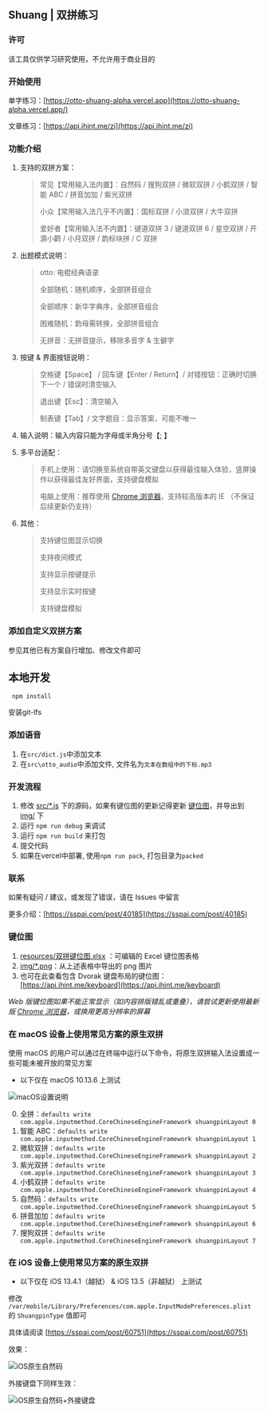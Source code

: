 Shuang | 双拼练习
-----------------
### 许可

该工具仅供学习研究使用，不允许用于商业目的

### 开始使用

单字练习：[https://otto-shuang-alpha.vercel.app](https://otto-shuang-alpha.vercel.app/)

文章练习：[https://api.ihint.me/zi](https://api.ihint.me/zi)

### 功能介绍

1. 支持的双拼方案：
   
   > 常见【常用输入法内置】：自然码 / 搜狗双拼 / 微软双拼 / 小鹤双拼 / 智能 ABC / 拼音加加 / 紫光双拼
   >
   > 小众【常用输入法几乎不内置】：国标双拼 / 小浪双拼 / 大牛双拼
   >
   > 爱好者【常用输入法不内置】：键道双拼 3 / 键道双拼 6 / 星空双拼 / 开源小鹳 / 小月双拼 / 韵标块拼 / C 双拼
   >
2. 出题模式说明：
   > otto: 电棍经典语录
   >
   > 全部随机：随机顺序，全部拼音组合
   >
   > 全部顺序：新华字典序，全部拼音组合
   >
   > 困难随机：韵母需转换，全部拼音组合
   >
   > 无拼音：无拼音提示，移除多音字 & 生僻字
   >
3. 按键 & 界面按钮说明：

   > 空格键【Space】 / 回车键【Enter / Return】/ 对错按钮：正确时切换下一个 / 错误时清空输入
   >
   > 退出键【Esc】：清空输入
   >
   > 制表键【Tab】/ 文字题目：显示答案，可能不唯一
   >
4. 输入说明：输入内容只能为字母或半角分号【; 】
5. 多平台适配：

   > 手机上使用：请切换至系统自带英文键盘以获得最佳输入体验，竖屏操作以获得最佳友好界面，支持键盘模拟
   >
   > 电脑上使用：推荐使用 [Chrome 浏览器](https://www.google.cn/chrome)，支持较高版本的 IE （不保证后续更新仍支持）
   >
6. 其他：

   > 支持键位图显示切换
   >
   > 支持夜间模式
   >
   > 支持显示按键提示
   >
   > 支持显示实时按键
   >
   > 支持键盘模拟
   >

### 添加自定义双拼方案

参见其他已有方案自行增加、修改文件即可

## 本地开发
```
 npm install
```
安装git-lfs

### 添加语音
1. 在`src/dict.js`中添加文本
2. 在`src\otto_audio`中添加文件, 文件名为`文本在数组中的下标.mp3`

### 开发流程

1. 修改 [src/*.js](src) 下的源码，如果有键位图的更新记得更新 [键位图](resources/双拼键位图.xlsx)，并导出到 [img/](img) 下
2. 运行 `npm run debug` 来调试
3. 运行 `npm run build` 来打包
4. 提交代码
5. 如果在vercel中部署, 使用`npm run pack`, 打包目录为`packed`

### 联系

如果有疑问 / 建议，或发现了错误，请在 Issues 中留言

更多介绍：[https://sspai.com/post/40185](https://sspai.com/post/40185)

### 键位图

1. [resources/双拼键位图.xlsx](resources/双拼键位图.xlsx) ：可编辑的 Excel 键位图表格
2. [img/*.png](img)：从上述表格中导出的 png 图片
3. 也可在此查看包含 Dvorak 键盘布局的键位图：[https://api.ihint.me/keyboard](https://api.ihint.me/keyboard)

*Web 版键位图如果不能正常显示（如内容排版错乱或重叠），请尝试更新使用最新版 [Chrome 浏览器](https://www.google.cn/chrome)，或换用更高分辨率的屏幕*

### 在 macOS 设备上使用常见方案的原生双拼

使用 macOS 的用户可以通过在终端中运行以下命令，将原生双拼输入法设置成一些可能未被开放的常见方案

* 以下仅在 macOS 10.13.6 上测试

![macOS设置说明](assets/setting-on-macos-instruction.png)

0. 全拼：`defaults write com.apple.inputmethod.CoreChineseEngineFramework shuangpinLayout 0`
1. 智能 ABC：`defaults write com.apple.inputmethod.CoreChineseEngineFramework shuangpinLayout 1`
2. 微软双拼：`defaults write com.apple.inputmethod.CoreChineseEngineFramework shuangpinLayout 2`
3. 紫光双拼：`defaults write com.apple.inputmethod.CoreChineseEngineFramework shuangpinLayout 3`
4. 小鹤双拼：`defaults write com.apple.inputmethod.CoreChineseEngineFramework shuangpinLayout 4`
5. 自然码：`defaults write com.apple.inputmethod.CoreChineseEngineFramework shuangpinLayout 5`
6. 拼音加加：`defaults write com.apple.inputmethod.CoreChineseEngineFramework shuangpinLayout 6`
7. 搜狗双拼：`defaults write com.apple.inputmethod.CoreChineseEngineFramework shuangpinLayout 7`

### 在 iOS 设备上使用常见方案的原生双拼

* 以下仅在 iOS 13.4.1（越狱） & iOS 13.5（非越狱） 上测试

修改 `/var/mobile/Library/Preferences/com.apple.InputModePreferences.plist` 的 `ShuangpinType` 值即可

具体请阅读 [https://sspai.com/post/60751](https://sspai.com/post/60751)

效果：

![iOS原生自然码](assets/iOS-ziranma.jpeg)

外接键盘下同样生效：

![iOS原生自然码+外接键盘](assets/iOS-ziranma.gif)
